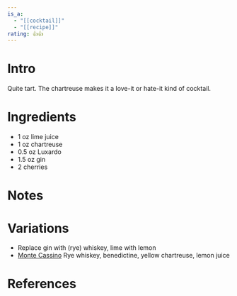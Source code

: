 ```yaml
---
is_a:
  - "[[cocktail]]"
  - "[[recipe]]"
rating: 👍👍
---
```

# Intro
Quite tart. The chartreuse makes it a love-it or hate-it kind of cocktail.

# Ingredients
* 1 oz lime juice
* 1 oz chartreuse
* 0.5 oz Luxardo
* 1.5 oz gin
* 2 cherries

# Notes

# Variations
* Replace gin with (rye) whiskey, lime with lemon
* [Monte Cassino](https://www.diffordsguide.com/cocktails/recipe/2994/monte-cassino) Rye whiskey, benedictine, yellow chartreuse, lemon juice

# References
